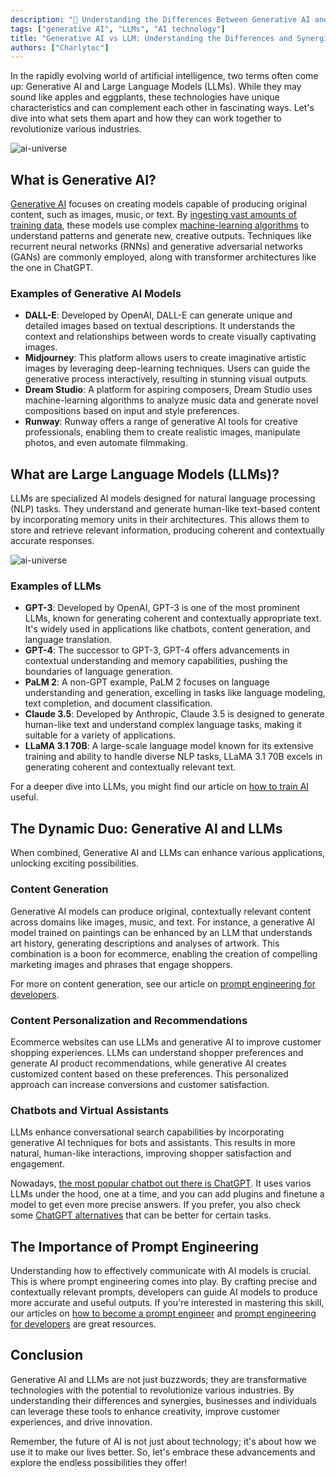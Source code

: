 ```yaml
---
description: "🤖 Understanding the Differences Between Generative AI and LLMs"
tags: ["generative AI", "LLMs", "AI technology"]
title: "Generative AI vs LLM: Understanding the Differences and Synergies"
authors: ["Charlytoc"]
---
```


In the rapidly evolving world of artificial intelligence, two terms often come up: Generative AI and Large Language Models (LLMs). While they may sound like apples and eggplants, these technologies have unique characteristics and can complement each other in fascinating ways. Let's dive into what sets them apart and how they can work together to revolutionize various industries.

![ai-universe](https://raw.githubusercontent.com/breatheco-de/applied-ai-syllabus/main/assets/ai-universe.webp)

## What is Generative AI?

[Generative AI](https://4geeks.com/lesson/artificial-intelligence-in-simple-terms) focuses on creating models capable of producing original content, such as images, music, or text. By [ingesting vast amounts of training data](https://4geeks.com/lesson/how-to-train-ai), these models use complex [machine-learning algorithms](https://4geeks.com/lesson/machine-learning-basics) to understand patterns and generate new, creative outputs. Techniques like recurrent neural networks (RNNs) and generative adversarial networks (GANs) are commonly employed, along with transformer architectures like the one in ChatGPT.

### Examples of Generative AI Models

- **DALL-E**: Developed by OpenAI, DALL-E can generate unique and detailed images based on textual descriptions. It understands the context and relationships between words to create visually captivating images.
- **Midjourney**: This platform allows users to create imaginative artistic images by leveraging deep-learning techniques. Users can guide the generative process interactively, resulting in stunning visual outputs.
- **Dream Studio**: A platform for aspiring composers, Dream Studio uses machine-learning algorithms to analyze music data and generate novel compositions based on input and style preferences.
- **Runway**: Runway offers a range of generative AI tools for creative professionals, enabling them to create realistic images, manipulate photos, and even automate filmmaking.



## What are Large Language Models (LLMs)?

LLMs are specialized AI models designed for natural language processing (NLP) tasks. They understand and generate human-like text-based content by incorporating memory units in their architectures. This allows them to store and retrieve relevant information, producing coherent and contextually accurate responses.



![ai-universe](https://raw.githubusercontent.com/breatheco-de/applied-ai-syllabus/main/assets/ai-universe.webp)


### Examples of LLMs

- **GPT-3**: Developed by OpenAI, GPT-3 is one of the most prominent LLMs, known for generating coherent and contextually appropriate text. It's widely used in applications like chatbots, content generation, and language translation.
- **GPT-4**: The successor to GPT-3, GPT-4 offers advancements in contextual understanding and memory capabilities, pushing the boundaries of language generation.
- **PaLM 2**: A non-GPT example, PaLM 2 focuses on language understanding and generation, excelling in tasks like language modeling, text completion, and document classification.
- **Claude 3.5**: Developed by Anthropic, Claude 3.5 is designed to generate human-like text and understand complex language tasks, making it suitable for a variety of applications.
- **LLaMA 3.1 70B**: A large-scale language model known for its extensive training and ability to handle diverse NLP tasks, LLaMA 3.1 70B excels in generating coherent and contextually relevant text.

For a deeper dive into LLMs, you might find our article on [how to train AI](https://4geeks.com/lesson/how-to-train-ai) useful.

## The Dynamic Duo: Generative AI and LLMs

When combined, Generative AI and LLMs can enhance various applications, unlocking exciting possibilities.

### Content Generation

Generative AI models can produce original, contextually relevant content across domains like images, music, and text. For instance, a generative AI model trained on paintings can be enhanced by an LLM that understands art history, generating descriptions and analyses of artwork. This combination is a boon for ecommerce, enabling the creation of compelling marketing images and phrases that engage shoppers.

For more on content generation, see our article on [prompt engineering for developers](https://4geeks.com/lesson/prompt-engineering-for-developers).

### Content Personalization and Recommendations

Ecommerce websites can use LLMs and generative AI to improve customer shopping experiences. LLMs can understand shopper preferences and generate AI product recommendations, while generative AI creates customized content based on these preferences. This personalized approach can increase conversions and customer satisfaction.

### Chatbots and Virtual Assistants

LLMs enhance conversational search capabilities by incorporating generative AI techniques for bots and assistants. This results in more natural, human-like interactions, improving shopper satisfaction and engagement.

Nowadays, [the most popular chatbot out there is ChatGPT](https://4geeks.com/how-to/how-to-use-chatgpt). It uses varios LLMs under the hood, one at a time, and you can add plugins and finetune a model to get even more precise answers. If you prefer, you also check some [ChatGPT alternatives](https://4geeks.com/lesson/chatgpt-alternatives) that can be better for certain tasks.

## The Importance of Prompt Engineering

Understanding how to effectively communicate with AI models is crucial. This is where prompt engineering comes into play. By crafting precise and contextually relevant prompts, developers can guide AI models to produce more accurate and useful outputs. If you're interested in mastering this skill, our articles on [how to become a prompt engineer](https://4geeks.com/lesson/how-to-become-a-prompt-engineer) and [prompt engineering for developers](https://4geeks.com/lesson/prompt-engineering-for-developers) are great resources.


## Conclusion

Generative AI and LLMs are not just buzzwords; they are transformative technologies with the potential to revolutionize various industries. By understanding their differences and synergies, businesses and individuals can leverage these tools to enhance creativity, improve customer experiences, and drive innovation.


Remember, the future of AI is not just about technology; it's about how we use it to make our lives better. So, let's embrace these advancements and explore the endless possibilities they offer!


